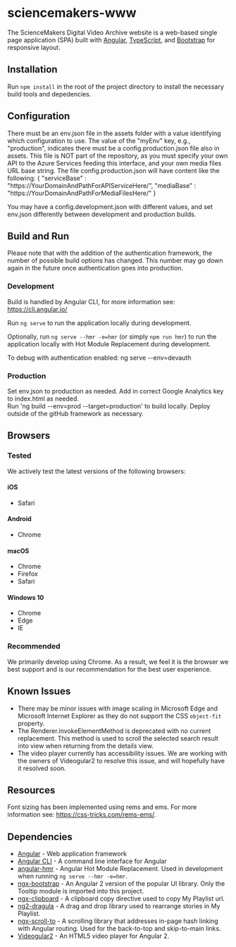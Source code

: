 # sciencemakers-www
The ScienceMakers Digital Video Archive website is a web-based single page application (SPA) built with [Angular](https://angular.io/), [TypeScript](https://www.typescriptlang.org/), and [Bootstrap](https://getbootstrap.com/) for responsive layout.

## Installation
Run `npm install` in the root of the project directory to install the necessary build tools and depedencies.

## Configuration

There must be an env.json file in the assets folder with a value identifying which configuration to use.
The value of the "myEnv" key, e.g., "production", indicates there must be a config.production.json file also in assets.
This file is NOT part of the repository, as you must specify your own API to the Azure Services feeding this interface, and your own media files URL base string.
The file config.production.json will have content like the following:
{
  "serviceBase" : "https://YourDomainAndPathForAPIServiceHere/",
  "mediaBase" : "https://YourDomainAndPathForMediaFilesHere/"
}

You may have a config.development.json with different values, and set env.json differently between development and production builds.

## Build and Run

Please note that with the addition of the authentication framework, the number of possible build options has changed. This number may go down again in the future once authentication goes into production.

### Development

Build is handled by Angular CLI, for more information see: https://cli.angular.io/

Run `ng serve` to run the application locally during development.

Optionally, run `ng serve --hmr -e=hmr` (or simply `npm run hmr`) to run the application locally with Hot Module Replacement during development.

To debug with authentication enabled: 
ng serve --env=devauth

### Production

Set env.json to production as needed.  Add in correct Google Analytics key to index.html as needed.  
Run 'ng build --env=prod --target=production' to build locally.  Deploy outside of the gitHub framework as necessary.

## Browsers

### Tested
We actively test the latest versions of the following browsers:

#### iOS
- Safari

#### Android
- Chrome

#### macOS
- Chrome
- Firefox
- Safari

#### Windows 10
- Chrome
- Edge
- IE

### Recommended
We primarily develop using Chrome. As a result, we feel it is the browser we best support and is our recommendation for the best user experience.

## Known Issues
* There may be minor issues with image scaling in Microsoft Edge and Microsoft Internet Explorer as they do not support the CSS `object-fit` property.
* The Renderer.invokeElementMethod is deprecated with no current replacement. This method is used to scroll the selected search result into view when returning from the details view.
* The video player currently has accessibility issues. We are working with the owners of Videogular2 to resolve this issue, and will hopefully have it resolved soon.

## Resources 
Font sizing has been implemented using rems and ems. For more information see: https://css-tricks.com/rems-ems/.

## Dependencies
* [Angular](https://angular.io/) - Web application framework
* [Angular CLI](https://cli.angular.io/) - A command line interface for Angular
* [angular-hmr](https://github.com/gdi2290/angular-hmr) - Angular Hot Module Replacement. Used in development when running `ng serve --hmr -e=hmr`.
* [ngx-bootstrap](https://valor-software.com/ngx-bootstrap/#/) - An Angular 2 version of the popular UI library. Only the Tooltip module is imported into this project.
* [ngx-clipboard](https://www.npmjs.com/package/ngx-clipboard) - A clipboard copy directive used to copy My Playlist url.
* [ng2-dragula](https://valor-software.com/ng2-dragula/) - A drag and drop library used to rearrange stories in My Playlist.
* [ngx-scroll-to](https://github.com/nicky-lenaers/ngx-scroll-to) - A scrolling library that addresses in-page hash linking with Angular routing. Used for the back-to-top and skip-to-main links.
* [Videogular2](https://videogular.github.io/videogular2/) - An HTML5 video player for Angular 2.
